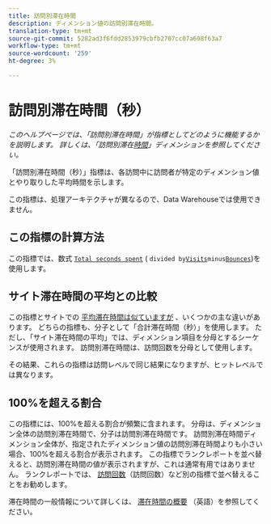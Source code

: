 ```yaml
---
title: 訪問別滞在時間
description: ディメンション値の訪問別滞在時間。
translation-type: tm+mt
source-git-commit: 5282ad3f6fdd2853979cbfb2707cc07a698f63a7
workflow-type: tm+mt
source-wordcount: '259'
ht-degree: 3%

---
```



# 訪問別滞在時間（秒）

*このヘルプページでは、「訪問別滞在時間」が指標としてどのように機能するかを説明します。 詳しくは、「訪問別滞在[時間](../dimensions/time-spent-per-visit.md)」ディメンションを参照してください。*

「訪問別滞在時間（秒）」指標は、各訪問中に訪問者が特定のディメンション値とやり取りした平均時間を示します。

この指標は、処理アーキテクチャが異なるので、Data Warehouseでは使用できません。

## この指標の計算方法

この指標では、数式 [`Total seconds spent`](total-seconds-spent.md) ( `divided by`[`Visits`](visits.md)`minus`[`Bounces`](bounces.md))を使用します。

## サイト滞在時間の平均との比較

この指標とサイトでの [平均滞在時間は似ていますが](average-time-on-site.md) 、いくつかの主な違いがあります。 どちらの指標も、分子として「合計滞在時間（秒）」を使用します。 ただし、「サイト滞在時間の平均」では、ディメンション項目を分母とするシーケンスが使用されます。 訪問別滞在時間は、訪問回数を分母として使用します。

その結果、これらの指標は訪問レベルで同じ結果になりますが、ヒットレベルでは異なります。

## 100%を超える割合

この指標には、100%を超える割合が頻繁に含まれます。 分母は、ディメンション全体の訪問別滞在時間で、分子は訪問別滞在時間です。 訪問別滞在時間ディメンション全体が、指定されたディメンション値の訪問別滞在時間よりも小さい場合、100%を超える割合が表示されます。 この指標でランクレポートを並べ替えると、訪問別滞在時間の値が表示されますが、これは通常有用ではありません。 ランクレポートでは、 [訪問回数](visits.md)（訪問回数）など別の指標で並べ替えることをお勧めします。

滞在時間の一般情報について詳しくは、 [滞在時間の概要](time-spent.md) （英語）を参照してください。
